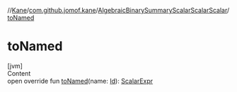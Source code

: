 //[Kane](../../index.md)/[com.github.jomof.kane](../index.md)/[AlgebraicBinarySummaryScalarScalarScalar](index.md)/[toNamed](to-named.md)



# toNamed  
[jvm]  
Content  
open override fun [toNamed](to-named.md)(name: [Id](../../com.github.jomof.kane.impl/index.md#%5Bcom.github.jomof.kane.impl%2FId%2F%2F%2FPointingToDeclaration%2F%5D%2FClasslikes%2F-1356131440)): [ScalarExpr](../-scalar-expr/index.md)  



